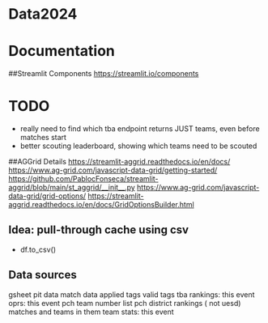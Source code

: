 # Data2024

# Documentation

##Streamlit Components
https://streamlit.io/components


# TODO
* really need to find which tba endpoint returns JUST teams, even before matches start
* better scouting leaderboard, showing which teams need to be scouted


##AGGrid Details
https://streamlit-aggrid.readthedocs.io/en/docs/
https://www.ag-grid.com/javascript-data-grid/getting-started/
https://github.com/PablocFonseca/streamlit-aggrid/blob/main/st_aggrid/__init__.py
https://www.ag-grid.com/javascript-data-grid/grid-options/
https://streamlit-aggrid.readthedocs.io/en/docs/GridOptionsBuilder.html

## Idea: pull-through cache using csv
 * df.to_csv()

## Data sources
gsheet
    pit data
    match data
    applied tags
    valid tags
tba
    rankings: this event
    oprs: this event
    pch team number list
    pch district rankings ( not uesd)
    matches and teams in them
    team stats: this event
